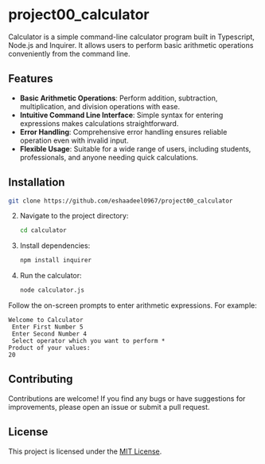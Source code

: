 # project00_calculator

Calculator is a simple command-line calculator program built in Typescript, Node.js and Inquirer. It allows users to perform basic arithmetic operations conveniently from the command line.

## Features

- **Basic Arithmetic Operations**: Perform addition, subtraction, multiplication, and division operations with ease.
- **Intuitive Command Line Interface**: Simple syntax for entering expressions makes calculations straightforward.
- **Error Handling**: Comprehensive error handling ensures reliable operation even with invalid input.
- **Flexible Usage**: Suitable for a wide range of users, including students, professionals, and anyone needing quick calculations.

## Installation

   ```bash
   git clone https://github.com/eshaadeel0967/project00_calculator
   ```

2. Navigate to the project directory:

   ```bash
   cd calculator
   ```

3. Install dependencies:

   ```bash
   npm install inquirer
   ```

4. Run the calculator:

   ```bash
   node calculator.js
   ```

Follow the on-screen prompts to enter arithmetic expressions. For example:

```
Welcome to Calculator
 Enter First Number 5
 Enter Second Number 4
 Select operator which you want to perform *
Product of your values:
20
```

## Contributing

Contributions are welcome! If you find any bugs or have suggestions for improvements, please open an issue or submit a pull request.

## License

This project is licensed under the [MIT License](LICENSE).
